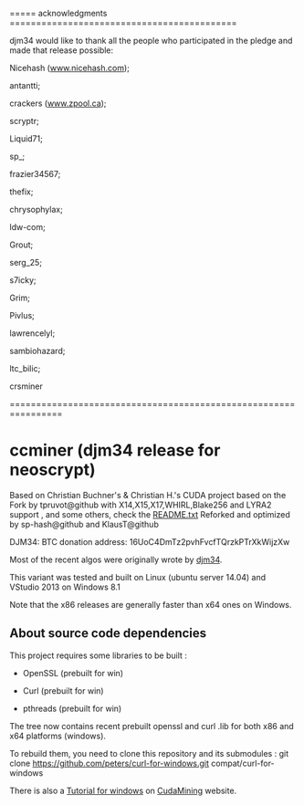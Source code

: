 
===== acknowledgments ===========================================

djm34 would like to thank all the people who participated in the pledge and made that release possible: 

Nicehash (www.nicehash.com);

antantti;

crackers (www.zpool.ca);

scryptr;

Liquid71;

sp_;

frazier34567;

thefix;

chrysophylax;

ldw-com;

Grout;

serg_25;

s7icky;

Grim;

Pivlus;

lawrencelyl;

sambiohazard;

ltc_bilic;

crsminer

================================================================

ccminer (djm34 release for neoscrypt)
=======


Based on Christian Buchner's &amp; Christian H.'s CUDA project
based on the Fork by tpruvot@github with X14,X15,X17,WHIRL,Blake256 and LYRA2 support , and some others, check the [README.txt](README.txt)
Reforked and optimized by sp-hash@github and KlausT@github 

DJM34: BTC donation address: 16UoC4DmTz2pvhFvcfTQrzkPTrXkWijzXw

Most of the recent algos were originally wrote by [djm34](https://github.com/djm34).

This variant was tested and built on Linux (ubuntu server 14.04) and VStudio 2013 on Windows 8.1

Note that the x86 releases are generally faster than x64 ones on Windows.

About source code dependencies
------------------------------

This project requires some libraries to be built :

- OpenSSL (prebuilt for win)

- Curl (prebuilt for win)

- pthreads (prebuilt for win)

The tree now contains recent prebuilt openssl and curl .lib for both x86 and x64 platforms (windows).

To rebuild them, you need to clone this repository and its submodules :
    git clone https://github.com/peters/curl-for-windows.git compat/curl-for-windows

There is also a [Tutorial for windows](http://cudamining.co.uk/url/tutorials/id/3) on [CudaMining](http://cudamining.co.uk) website.

